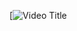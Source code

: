 [![Video Title](https://www.youtube.com/watch?v=YOUTUBE_VIDEO_ID_HERE](https://docs.google.com/presentation/d/1XfctVedRHrSS5hWDJoxDcj6tcLsrxMBh/edit?usp=drive_link&ouid=108292269837936505961&rtpof=true&sd=true))

